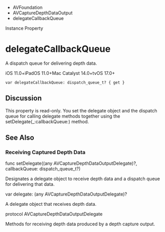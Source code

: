 

- AVFoundation
- AVCaptureDepthDataOutput
-  delegateCallbackQueue 

Instance Property

# delegateCallbackQueue

A dispatch queue for delivering depth data.

iOS 11.0+iPadOS 11.0+Mac Catalyst 14.0+tvOS 17.0+

``` source
var delegateCallbackQueue: dispatch_queue_t? { get }
```

## Discussion

This property is read-only. You set the delegate object and the dispatch queue for calling delegate methods together using the setDelegate(_:callbackQueue:) method.

## See Also

### Receiving Captured Depth Data

func setDelegate((any AVCaptureDepthDataOutputDelegate)?, callbackQueue: dispatch_queue_t?)

Designates a delegate object to receive depth data and a dispatch queue for delivering that data.

var delegate: (any AVCaptureDepthDataOutputDelegate)?

A delegate object that receives depth data.

protocol AVCaptureDepthDataOutputDelegate

Methods for receiving depth data produced by a depth capture output.


